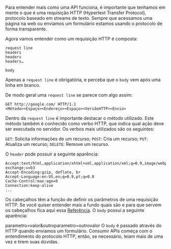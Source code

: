 Para entender mais como uma API funciona, é importante que tenhamos em mente o que é uma requisição HTTP (Hypertext Transfer Protocol), protocolo baseado em streams de texto. Sempre que acessamos uma página na web ou enviamos um formulário estamos usando o protocolo de forma transparente.

Agora vamos entender como um requisição HTTP é composta:
```
request line
headers
headers
headers…

body
```
Apenas a `request line` é obrigatória, e perceba que o `body` vem após uma linha em branco.

De modo geral uma `request line` se parece com algo assim:
```
GET http://google.com/ HTTP/1.1
<Método><Espaço><Endereço><Espaço><VersãoHTTP><Envio>
```

Dentro da `request line` é importante destacar o método utilizado. Este método também é conhecido como verbo HTTP, que indica qual ação deve ser executada no servidor. Os verbos mais utilizados são os seguintes:

`GET`: Solicita informações de um recurso; `POST`: Cria um recurso; `PUT`: Atualiza um recurso; `DELETE`: Remove um recurso.

O `header` pode possuir a seguinte aparência:
```
Accept:text/html,application/xhtml+xml,application/xml;q=0.9,image/webp,image/apng,*/*;q=0.8,application/signed-exchange;v=b3
Accept-Encoding:gzip, deflate, br
Accept-Language:en-US,en;q=0.9,pt;q=0.8
Cache-Control:max-age=0
Connection:keep-alive
...
```
Os cabeçalhos têm a função de definir os parâmetros de uma requisição HTTP. Se você quiser entender mais a fundo quais são e para que servem os cabeçalhos fica aqui essa [Referência](https://blog.alura.com.br/diferencas-entre-get-e-post/). O `body` possui a seguinte aparência:

parametro=valor&outroparametro=outrovalor
O `body` é passado através do HTTP quando enviamos um formulário. Consumir APIs começa com o entendimento do protocolo HTTP, então, se necessário, leiam mais de uma vez e tirem suas dúvidas.